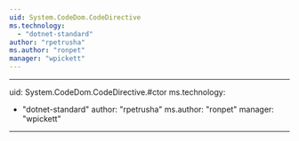 ```yaml
---
uid: System.CodeDom.CodeDirective
ms.technology: 
  - "dotnet-standard"
author: "rpetrusha"
ms.author: "ronpet"
manager: "wpickett"
---
```


---
uid: System.CodeDom.CodeDirective.#ctor
ms.technology: 
  - "dotnet-standard"
author: "rpetrusha"
ms.author: "ronpet"
manager: "wpickett"
---
